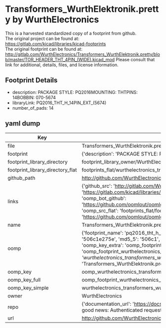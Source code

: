 # Transformers_WurthElektronik.pretty by WurthElectronics  
This is a harvested standardized copy of a footprint from github.  
The original project can be found at:  
https://gitlab.com/kicad/libraries/kicad-footprints  
The original footprint can be found at:
http://gitlab.com/WurthElectronics/Transformers_WurthElektronik.pretty/blob/master/TOR_HEADER_THT_4PIN_(WIDE).kicad_mod
Please consult that link for additional, details, files, and license information.  
## Footprint Details
* description: PACKAGE STYLE: PQ2016MOUNTING: THTPINS: 14BOBBIN: 070-5674  
* libraryLink: PQ2016_THT_H_14PIN_EXT_(5674)  
* number_of_pads: 14  
## yaml dump  
| Key | Value |  
| --- | --- |  
| file | Transformers_WurthElektronik.pretty/PQ2016_THT_H_14PIN_EXT_(5674).kicad_mod |  
| footprint | {'description': 'PACKAGE STYLE: PQ2016MOUNTING: THTPINS: 14BOBBIN: 070-5674', 'libraryLink': 'PQ2016_THT_H_14PIN_EXT_(5674)', 'number_of_pads': 14} |  
| footprint_library_directory | footprint_library_owner/WurthElectronics_Transformers_WurthElektronik.pretty |  
| footprint_library_directory_flat | footprints_flat/wurthelectronics_transformers_wurthelektronik_pq2016_tht_h_14pin_ext_(5674)/working |  
| github_path | http://github.com/WurthElectronics/Transformers_WurthElektronik.pretty/blob/master/PQ2016_THT_H_14PIN_EXT_(5674).kicad_mod |  
| links | {'github_src': 'http://gitlab.com/WurthElectronics/Transformers_WurthElektronik.pretty/blob/master/TOR_HEADER_THT_4PIN_(WIDE).kicad_mod', 'github_src_repo': 'https://gitlab.com/kicad/libraries/kicad-footprints', 'oomp_bot': 'footprints/wurthelectronics_transformers_wurthelektronik_pq2016_tht_h_14pin_ext_(5674)/working', 'oomp_bot_github': 'https://github.com/oomlout/oomlout_oomp_footprint_bot/tree/main/footprints/wurthelectronics_transformers_wurthelektronik_pq2016_tht_h_14pin_ext_(5674)/working', 'oomp_src_flat': 'footprints_flat/footprints_flat/wurthelectronics_transformers_wurthelektronik_pq2016_tht_h_14pin_ext_(5674)/working', 'oomp_src_flat_github': 'https://github.com/oomlout/oomlout_oomp_footprint_src/tree/main/footprints_flat/wurthelectronics_transformers_wurthelektronik_pq2016_tht_h_14pin_ext_(5674)/working'} |  
| name | Transformers_WurthElektronik.pretty |  
| oomp | {'footprint_name': 'pq2016_tht_h_14pin_ext_(5674)', 'library_name': 'transformers_wurthelektronik', 'md5': '506c1e275ecd5b7edba7b08917ca1ed3', 'md5_10': '506c1e275e', 'md5_5': '506c1', 'md5_6': '506c1e', 'oomp_key': 'oomp_wurthelectronics_transformers_wurthelektronik_pq2016_tht_h_14pin_ext_(5674)', 'oomp_key_extra': 'oomp_footprint_wurthelectronics_transformers_wurthelektronik_pq2016_tht_h_14pin_ext_(5674)', 'oomp_key_full': 'oomp_footprint_wurthelectronics_transformers_wurthelektronik_pq2016_tht_h_14pin_ext_(5674)_506c1e', 'oomp_key_simple': 'wurthelectronics_transformers_wurthelektronik_pq2016_tht_h_14pin_ext_(5674)', 'original_filename': 'Transformers_WurthElektronik.pretty/PQ2016_THT_H_14PIN_EXT_(5674).kicad_mod', 'owner_name': 'wurthelectronics'} |  
| oomp_key | oomp_wurthelectronics_transformers_wurthelektronik_pq2016_tht_h_14pin_ext_(5674) |  
| oomp_key_full | oomp_footprint_wurthelectronics_transformers_wurthelektronik_pq2016_tht_h_14pin_ext_(5674) |  
| oomp_key_simple | wurthelectronics_transformers_wurthelektronik_pq2016_tht_h_14pin_ext_(5674) |  
| owner | WurthElectronics |  
| repo | {'documentation_url': 'https://docs.github.com/rest/overview/resources-in-the-rest-api#rate-limiting', 'message': "API rate limit exceeded for 84.66.173.59. (But here's the good news: Authenticated requests get a higher rate limit. Check out the documentation for more details.)"} |  
| url | http://github.com/WurthElectronics/Transformers_WurthElektronik.pretty |  

